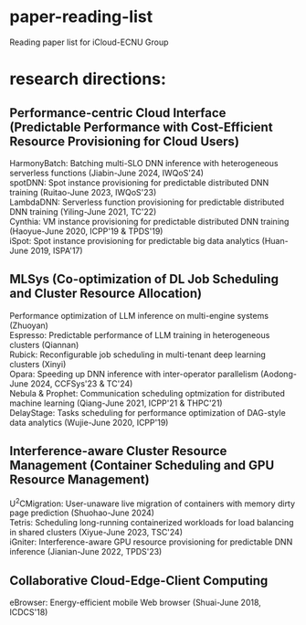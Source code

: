 # paper-reading-list
Reading paper list for iCloud-ECNU Group

# research directions:
## Performance-centric Cloud Interface (Predictable Performance with Cost-Efficient Resource Provisioning for Cloud Users)
HarmonyBatch: Batching multi-SLO DNN inference with heterogeneous serverless functions (Jiabin-June 2024, IWQoS'24)  
spotDNN: Spot instance provisioning for predictable distributed DNN training (Ruitao-June 2023, IWQoS'23)  
LambdaDNN: Serverless function provisioning for predictable distributed DNN training (Yiling-June 2021, TC'22)  
Cynthia: VM instance provisioning for predictable distributed DNN training (Haoyue-June 2020, ICPP'19 & TPDS'19)  
iSpot: Spot instance provisioning for predictable big data analytics (Huan-June 2019, ISPA'17)  

## MLSys (Co-optimization of DL Job Scheduling and Cluster Resource Allocation)
Performance optimization of LLM inference on multi-engine systems (Zhuoyan)  
Espresso: Predictable performance of LLM training in heterogeneous clusters (Qiannan)  
Rubick: Reconfigurable job scheduling in multi-tenant deep learning clusters (Xinyi)  
Opara: Speeding up DNN inference with inter-operator parallelism (Aodong-June 2024, CCFSys'23 & TC'24)  
Nebula & Prophet: Communication scheduling optmization for distributed machine learning (Qiang-June 2021, ICPP'21 & THPC'21)  
DelayStage: Tasks scheduling for performance optimization of DAG-style data analytics (Wujie-June 2020, ICPP'19)

## Interference-aware Cluster Resource Management (Container Scheduling and GPU Resource Management)
U<sup>2</sup>CMigration: User-unaware live migration of containers with memory dirty page prediction (Shuohao-June 2024)  
Tetris: Scheduling long-running containerized workloads for load balancing in shared clusters (Xiyue-June 2023, TSC'24)  
iGniter: Interference-aware GPU resource provisioning for predictable DNN inference (Jianian-June 2022, TPDS'23)  

## Collaborative Cloud-Edge-Client Computing
eBrowser: Energy-efficient mobile Web browser (Shuai-June 2018, ICDCS'18)
